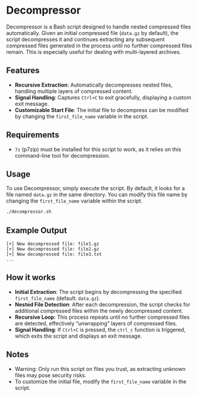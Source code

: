 # Decompressor

Decompressor is a Bash script designed to handle nested compressed files automatically. Given an initial compressed file (`data.gz` by default), the script decompresses it and continues extracting any subsequent compressed files generated in the process until no further compressed files remain. This is especially useful for dealing with multi-layered archives.

## Features

- **Recursive Extraction**: Automatically decompresses nested files, handling multiple layers of compressed content.
- **Signal Handling**: Captures `Ctrl+C` to exit gracefully, displaying a custom exit message.
- **Customizable Start File**: The initial file to decompress can be modified by changing the `first_file_name` variable in the script.

## Requirements

- `7z` (p7zip) must be installed for this script to work, as it relies on this command-line tool for decompression.

## Usage

To use Decompressor, simply execute the script. By default, it looks for a file named `data.gz` in the same directory. You can modify this file name by changing the `first_file_name` variable within the script.

```bash
./decompressor.sh
```

## Example Output

```
[+] New decompressed file: file1.gz
[+] New decompressed file: file2.gz
[+] New decompressed file: file3.txt
...
```

## How it works

- **Initial Extraction**: The script begins by decompressing the specified `first_file_name` (default: `data.gz`).
- **Nested File Detection**: After each decompression, the script checks for additional compressed files within the newly decompressed content.
- **Recursive Loop**: This process repeats until no further compressed files are detected, effectively “unwrapping” layers of compressed files.
- **Signal Handling**: If `Ctrl+C` is pressed, the `ctrl_c` function is triggered, which exits the script and displays an exit message.

## Notes

- Warning: Only run this script on files you trust, as extracting unknown files may pose security risks.
- To customize the initial file, modify the `first_file_name` variable in the script.
